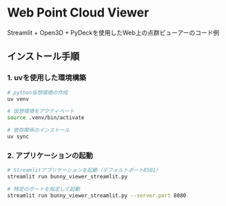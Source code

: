 # Web Point Cloud Viewer

Streamlit + Open3D + PyDeckを使用したWeb上の点群ビューアーのコード例

## インストール手順

### 1. uvを使用した環境構築

```bash
# python仮想環境の作成
uv venv

# 仮想環境をアクティベート
source .venv/bin/activate

# 依存関係のインストール
uv sync
```

### 2. アプリケーションの起動

```bash
# Streamlitアプリケーションを起動（デフォルトポート8501）
streamlit run bunny_viewer_streamlit.py

# 特定のポートを指定して起動
streamlit run bunny_viewer_streamlit.py --server.port 8080
```
